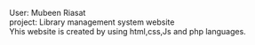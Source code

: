 User: Mubeen Riasat
<br>
project: Library management system website
<br>
Yhis website is created by using html,css,Js and php languages.
